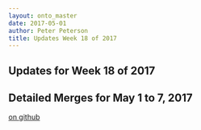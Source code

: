 ```yaml
---
layout: onto_master
date: 2017-05-01
author: Peter Peterson
title: Updates Week 18 of 2017
---
```

Updates for Week 18 of 2017
---------------------------

Detailed Merges for May 1 to 7, 2017
------------------------------------
[on github](https://github.com/mantidproject/mantid/pulls?q=is%3Apr+merged%3A2017-05-02..2017-05-07)

